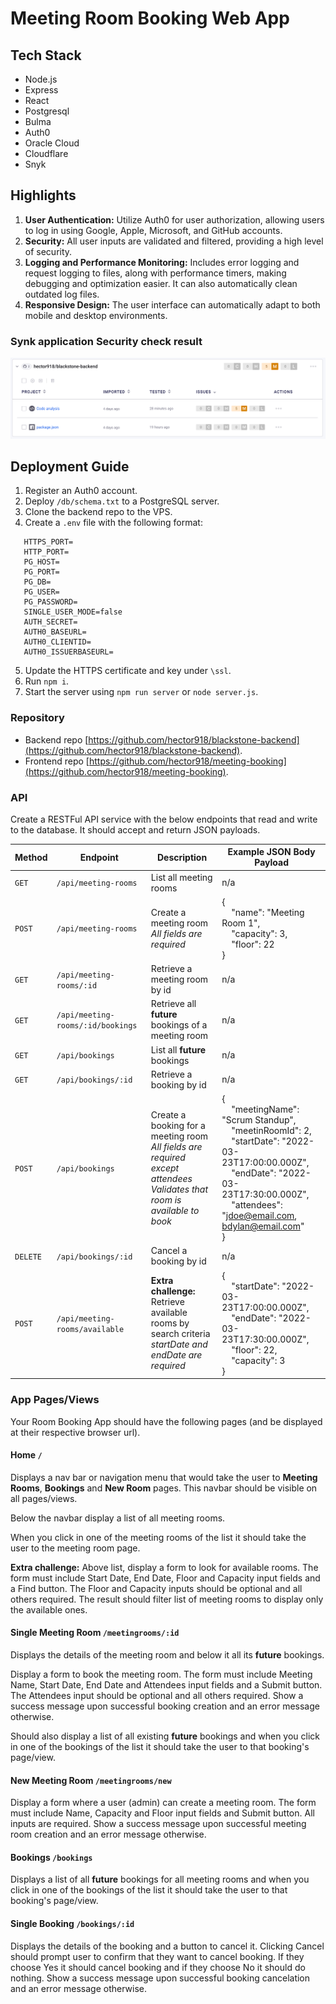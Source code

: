 # Meeting Room Booking Web App

## Tech Stack

- Node.js
- Express
- React
- Postgresql
- Bulma
- Auth0
- Oracle Cloud
- Cloudflare
- Snyk

## Highlights

1. **User Authentication:** Utilize Auth0 for user authorization, allowing users to log in using Google, Apple, Microsoft, and GitHub accounts.
2. **Security:** All user inputs are validated and filtered, providing a high level of security.
3. **Logging and Performance Monitoring:** Includes error logging and request logging to files, along with performance timers, making debugging and optimization easier. It can also automatically clean outdated log files.
4. **Responsive Design:** The user interface can automatically adapt to both mobile and desktop environments.

### Synk application Security check result

![Snyk application Security check result](synk.png)

## Deployment Guide

1. Register an Auth0 account.
2. Deploy `/db/schema.txt` to a PostgreSQL server.
3. Clone the backend repo to the VPS.
4. Create a `.env` file with the following format:

```
   HTTPS_PORT=
   HTTP_PORT=
   PG_HOST=
   PG_PORT=
   PG_DB=
   PG_USER=
   PG_PASSWORD=
   SINGLE_USER_MODE=false
   AUTH_SECRET=
   AUTH0_BASEURL=
   AUTH0_CLIENTID=
   AUTH0_ISSUERBASEURL=
```

5. Update the HTTPS certificate and key under `\ssl`.
6. Run `npm i`.
7. Start the server using `npm run server` or `node server.js`.

### Repository

- Backend repo [https://github.com/hector918/blackstone-backend](https://github.com/hector918/blackstone-backend).
- Frontend repo [https://github.com/hector918/meeting-booking](https://github.com/hector918/meeting-booking).

### API

Create a RESTFul API service with the below endpoints that read and write to the database. It should accept and return JSON payloads.

| Method   | Endpoint                          | Description                                                                                                                                   | Example JSON Body Payload                                                                                                                                                                                                                                                                                                          |
| -------- | --------------------------------- | --------------------------------------------------------------------------------------------------------------------------------------------- | ---------------------------------------------------------------------------------------------------------------------------------------------------------------------------------------------------------------------------------------------------------------------------------------------------------------------------------- |
| `GET`    | `/api/meeting-rooms`              | List all meeting rooms                                                                                                                        | n/a                                                                                                                                                                                                                                                                                                                                |
| `POST`   | `/api/meeting-rooms`              | Create a meeting room<br><em>All fields are required</em>                                                                                     | { <br>&nbsp;&nbsp;&nbsp;&nbsp;"name": "Meeting Room 1",<br>&nbsp;&nbsp;&nbsp;&nbsp;"capacity": 3,<br>&nbsp;&nbsp;&nbsp;&nbsp;"floor": 22<br>}                                                                                                                                                                                      |
| `GET`    | `/api/meeting-rooms/:id`          | Retrieve a meeting room by id                                                                                                                 | n/a                                                                                                                                                                                                                                                                                                                                |
| `GET`    | `/api/meeting-rooms/:id/bookings` | Retrieve all **future** bookings of a meeting room                                                                                            | n/a                                                                                                                                                                                                                                                                                                                                |
| `GET`    | `/api/bookings`                   | List all **future** bookings                                                                                                                  | n/a                                                                                                                                                                                                                                                                                                                                |
| `GET`    | `/api/bookings/:id`               | Retrieve a booking by id                                                                                                                      | n/a                                                                                                                                                                                                                                                                                                                                |
| `POST`   | `/api/bookings`                   | Create a booking for a meeting room<br><em>All fields are required except attendees</em><br><em>Validates that room is available to book</em> | { <br>&nbsp;&nbsp;&nbsp;&nbsp;"meetingName": "Scrum Standup",<br>&nbsp;&nbsp;&nbsp;&nbsp;"meetinRoomId": 2,<br>&nbsp;&nbsp;&nbsp;&nbsp;"startDate": "2022-03-23T17:00:00.000Z",<br>&nbsp;&nbsp;&nbsp;&nbsp;"endDate": "2022-03-23T17:30:00.000Z",<br>&nbsp;&nbsp;&nbsp;&nbsp;"attendees": "jdoe@email.com, bdylan@email.com"<br> } |
| `DELETE` | `/api/bookings/:id`               | Cancel a booking by id                                                                                                                        | n/a                                                                                                                                                                                                                                                                                                                                |
| `POST`   | `/api/meeting-rooms/available`    | **Extra challenge:** <br>Retrieve available rooms by search criteria<br><em>startDate and endDate are required</em>                           | { <br>&nbsp;&nbsp;&nbsp;&nbsp;"startDate": "2022-03-23T17:00:00.000Z",<br>&nbsp;&nbsp;&nbsp;&nbsp;"endDate": "2022-03-23T17:30:00.000Z",<br>&nbsp;&nbsp;&nbsp;&nbsp;"floor": 22,<br>&nbsp;&nbsp;&nbsp;&nbsp;"capacity": 3<br> }                                                                                                    |

### App Pages/Views

Your Room Booking App should have the following pages (and be displayed at their respective browser url).

#### Home `/`

Displays a nav bar or navigation menu that would take the user to **Meeting Rooms**, **Bookings** and **New Room** pages. This navbar should be visible on all pages/views.

Below the navbar display a list of all meeting rooms.

When you click in one of the meeting rooms of the list it should take the user to the meeting room page.

**Extra challenge:** Above list, display a form to look for available rooms. The form must include Start Date, End Date, Floor and Capacity input fields and a Find button. The Floor and Capacity inputs should be optional and all others required. The result should filter list of meeting rooms to display only the available ones.

#### Single Meeting Room `/meetingrooms/:id`

Displays the details of the meeting room and below it all its **future** bookings.

Display a form to book the meeting room. The form must include Meeting Name, Start Date, End Date and Attendees input fields and a Submit button. The Attendees input should be optional and all others required. Show a success message upon successful booking creation and an error message otherwise.

Should also display a list of all existing **future** bookings and when you click in one of the bookings of the list it should take the user to that booking's page/view.

#### New Meeting Room `/meetingrooms/new`

Display a form where a user (admin) can create a meeting room. The form must include Name, Capacity and Floor input fields and Submit button. All inputs are required. Show a success message upon successful meeting room creation and an error message otherwise.

#### Bookings `/bookings`

Displays a list of all **future** bookings for all meeting rooms and when you click in one of the bookings of the list it should take the user to that booking's page/view.

#### Single Booking `/bookings/:id`

Displays the details of the booking and a button to cancel it. Clicking Cancel should prompt user to confirm that they want to cancel booking. If they choose Yes it should cancel booking and if they choose No it should do nothing. Show a success message upon successful booking cancelation and an error message otherwise.
